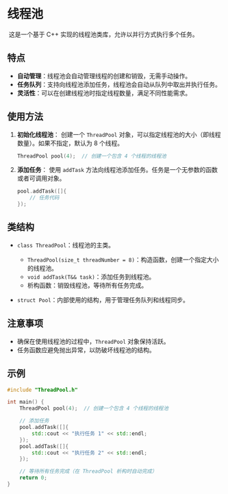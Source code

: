 # 线程池

​	这是一个基于 C++ 实现的线程池类库，允许以并行方式执行多个任务。

## 特点

- **自动管理**：线程池会自动管理线程的创建和销毁，无需手动操作。
- **任务队列**：支持向线程池添加任务，线程池会自动从队列中取出并执行任务。
- **灵活性**：可以在创建线程池时指定线程数量，满足不同性能需求。

## 使用方法

1. **初始化线程池**：
   创建一个 `ThreadPool` 对象，可以指定线程池的大小（即线程数量）。如果不指定，默认为 8 个线程。

   ```cpp
   ThreadPool pool(4);  // 创建一个包含 4 个线程的线程池
   ```

2. **添加任务**：
   使用 `addTask` 方法向线程池添加任务。任务是一个无参数的函数或者可调用对象。

   ```cpp
   pool.addTask([]{
       // 任务代码
   });
   ```


## 类结构

- `class ThreadPool`：线程池的主类。
  - `ThreadPool(size_t threadNumber = 8)`：构造函数，创建一个指定大小的线程池。
  - `void addTask(T&& task)`：添加任务到线程池。
  - 析构函数：销毁线程池，等待所有任务完成。

- `struct Pool`：内部使用的结构，用于管理任务队列和线程同步。

## 注意事项

- 确保在使用线程池的过程中，`ThreadPool` 对象保持活跃。
- 任务函数应避免抛出异常，以防破坏线程池的结构。

## 示例

```cpp
#include "ThreadPool.h"

int main() {
    ThreadPool pool(4);  // 创建一个包含 4 个线程的线程池

    // 添加任务
    pool.addTask([]{
        std::cout << "执行任务 1" << std::endl;
    });
    pool.addTask([]{
        std::cout << "执行任务 2" << std::endl;
    });

    // 等待所有任务完成（在 ThreadPool 析构时自动完成）
    return 0;
}
```
